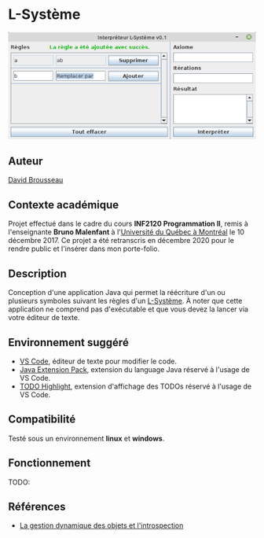 # L-Système
![Capture d'écran du jeu](res/l-systeme.png)

## Auteur
[David Brousseau](mailto:dbrsseau@gmail.com)

## Contexte académique
Projet effectué dans le cadre du cours **INF2120 Programmation II**, remis à l'enseignante **Bruno Malenfant** à l'[Université du Québec à Montréal](https://etudier.uqam.ca/) le 10 décembre 2017. Ce projet a été retranscris en décembre 2020 pour le rendre public et l'insérer dans mon porte-folio.

## Description
Conception d'une application Java qui permet la réécriture d'un ou plusieurs symboles suivant les règles d'un [L-Système](https://fr.wikipedia.org/wiki/L-Syst%C3%A8me). À noter que cette application ne comprend pas d'exécutable et que vous devez la lancer via votre éditeur de texte.

## Environnement suggéré
- [VS Code](https://code.visualstudio.com/), éditeur de texte pour modifier le code.
- [Java Extension Pack](https://marketplace.visualstudio.com/items?itemName=vscjava.vscode-java-pack), extension du language Java réservé à l'usage de VS Code.
- [TODO Highlight](https://marketplace.visualstudio.com/items?itemName=wayou.vscode-todo-highlight), extension d'affichage des TODOs réservé à l'usage de VS Code.

## Compatibilité
Testé sous un environnement **linux** et **windows**.

## Fonctionnement
TODO:

## Références
- [La gestion dynamique des objets et l'introspection](https://www.jmdoudoux.fr/java/dej/chap-introspection.htm#introspection-3)